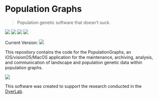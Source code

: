 # Population Graphs

> Population genetic software that doesn't suck. 



![](https://img.shields.io/badge/swift-5.9-green)  ![](https://img.shields.io/badge/macOS-14.0-green)   ![](https://img.shields.io/badge/iOS-17.4-green)   ![](https://img.shields.io/badge/visionOS-1.1-green)

Current Version: ![](https://img.shields.io/github/v/tag/dyerlab/PopulationGraphs?color=green)

This repository contains the code for the PopulationGraphs, an iOS/visionOS/MacOS application for the maintenance, archiving, analysis, and communication of landscape and population genetic data within population graphs.

![](https://live.staticflickr.com/65535/53557836045_596ec72acc_o_d.png)

This software was created to support the research conducted in the [DyerLab](https://dyerlab.org).  



